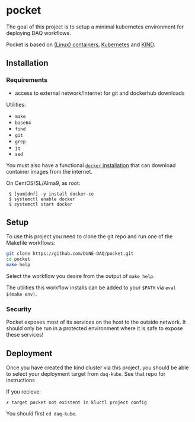 # pocket

The goal of this project is to setup a minimal kubernetes environment for deploying DAQ workflows.

Pocket is based on [(Linux) containers](https://docker.io), [Kubernetes](https://kubernetes.io) and [KIND](https://kind.sigs.k8s.io).

## Installation

### Requirements

- access to external network/Internet for git and dockerhub downloads

Utilities:

- `make`
- `base64`
- `find`
- `git`
- `grep`
- `jq`
- `sed`

You must also have a functional [`docker` installation](https://docs.docker.com/engine/install/) that can download container images from the internet.

On CentOS/SL/Alma9, as root:
```
 $ [yum|dnf] -y install docker-ce
 $ systemctl enable docker
 $ systemctl start docker
```

## Setup

To use this project you need to clone the git repo and run one of the Makefile workflows:

```bash
git clone https://github.com/DUNE-DAQ/pocket.git
cd pocket
make help
```

Select the workflow you desire from the output of `make help`.

The utilities this workflow installs can be added to your `$PATH` via `eval $(make env)`.

### Security

Pocket exposes most of its services on the host to the outside network. It should only be run in a protected environment where it is safe to expose these services!

## Deployment

Once you have created the kind cluster via this project, you should be able to select your deployment target from `daq-kube`. See that repo for instructions

If you recieve:

```
✗ target pocket not existent in kluctl project config
```

You should first `cd daq-kube`.
